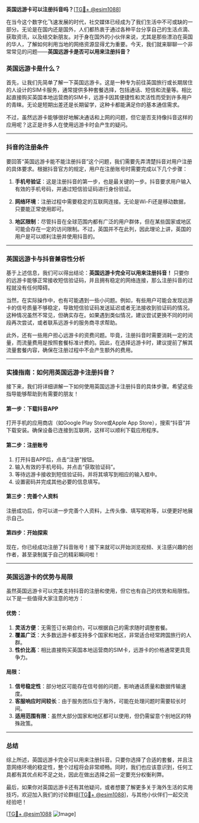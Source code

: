 **英国远游卡可以注册抖音吗？**[[TG💪+ @esim1088](https://t.me/s/esim1088)]

在当今这个数字化飞速发展的时代，社交媒体已经成为了我们生活中不可或缺的一部分。无论是在国内还是国外，人们都热衷于通过各种平台分享自己的生活点滴、获取资讯，以及结交新朋友。对于身在国外的小伙伴来说，尤其是那些漂泊在英国的华人，了解如何利用当地的网络资源显得尤为重要。今天，我们就来聊聊一个非常常见的问题——**英国远游卡是否可以用来注册抖音？**

### 英国远游卡是什么？

首先，让我们先简单了解一下英国远游卡。这是一种专为前往英国旅行或长期居住的人设计的SIM卡服务，通常提供多种套餐选择，包括通话、短信和流量等。相比起直接购买英国本地运营商的SIM卡，远游卡因其便捷性和灵活性而受到许多用户的青睐。无论是短期出差还是长期留学，这种卡都能满足你的基本通信需求。

不过，虽然远游卡能够很好地解决通话和上网的问题，但它是否支持像抖音这样的应用呢？这正是许多人在使用远游卡时会产生的疑问。

---

### 抖音的注册条件

要回答“英国远游卡能不能注册抖音”这个问题，我们需要先弄清楚抖音对用户注册的具体要求。根据抖音官方的规定，用户在注册账号时需要完成以下几个步骤：

1. **手机号验证**：这是注册抖音的第一步，也是最关键的一步。抖音要求用户输入有效的手机号码，并通过短信验证码进行身份验证。
   
2. **网络环境**：注册过程中需要稳定的互联网连接。无论是Wi-Fi还是移动数据，只要能正常使用即可。

3. **地区限制**：尽管抖音在全球范围内都有广泛的用户群体，但在某些国家或地区可能会存在一定的访问限制。不过，英国并不在此列，因此理论上讲，英国的用户是可以顺利注册并使用抖音的。

---

### 英国远游卡与抖音兼容性分析

基于上述信息，我们可以得出结论：**英国远游卡完全可以用来注册抖音！** 只要你的远游卡能够正常接收短信验证码，并且拥有稳定的网络连接，那么注册抖音的过程就没有任何障碍。

当然，在实际操作中，也有可能遇到一些小问题。例如，有些用户可能会发现远游卡的信号质量不够稳定，导致短信验证码发送延迟或者无法接收到验证码的情况。这种情况虽然不常见，但确实存在。如果遇到类似情况，建议尝试更换不同的时间段再次尝试，或者联系远游卡的服务商寻求帮助。

此外，还有一些用户担心远游卡的资费问题。毕竟，注册抖音时需要消耗一定的流量，而流量费用是按照套餐标准计费的。因此，在选择远游卡时，建议提前了解其流量套餐内容，确保在注册过程中不会产生额外的费用。

---

### 实操指南：如何用英国远游卡注册抖音？

接下来，我们将详细讲解一下如何使用英国远游卡注册抖音的具体步骤。希望这些指导能够帮助到有需要的朋友！

#### 第一步：下载抖音APP
打开手机的应用商店（如Google Play Store或Apple App Store），搜索“抖音”并下载安装。确保设备已连接到互联网，这样可以顺利下载应用程序。

#### 第二步：注册账号
1. 打开抖音APP后，点击“注册”按钮。
2. 输入有效的手机号码，并点击“获取验证码”。
3. 等待远游卡接收到短信验证码，并将其填写到相应的输入框中。
4. 设置密码并完成其他必要的信息填写。

#### 第三步：完善个人资料
注册成功后，你可以进一步完善个人资料，上传头像、填写昵称等，以便更好地展示自己。

#### 第四步：开始探索
现在，你已经成功注册了抖音账号！接下来就可以开始浏览视频、关注感兴趣的创作者，甚至录制属于自己的精彩瞬间啦！

---

### 英国远游卡的优势与局限

虽然英国远游卡可以完美支持抖音的注册和使用，但它也有自己的优势和局限性。以下是一些值得大家注意的地方：

#### 优势：
1. **灵活方便**：无需签订长期合约，可以根据自己的需求随时调整套餐。
2. **覆盖广泛**：大多数远游卡都支持多个国家和地区，非常适合经常跨国旅行的人群。
3. **性价比高**：相比直接购买英国本地运营商的SIM卡，远游卡的价格通常更具竞争力。

#### 局限：
1. **信号稳定性**：部分地区可能存在信号弱的问题，影响通话质量和数据传输速度。
2. **客服响应时间较长**：由于服务团队位于海外，可能在处理问题时需要较长时间。
3. **适用范围有限**：虽然大部分国家和地区都可以使用，但仍需留意个别地区的特殊政策。

---

### 总结

综上所述，英国远游卡完全可以用来注册抖音。只要你选择了合适的套餐，并且注意网络环境的稳定性，整个过程将会非常顺畅。同时，我们也应该意识到，任何工具都有其优点和不足之处，因此在做出选择之前一定要充分权衡利弊。

最后，如果你对英国远游卡还有其他疑问，或者想要了解更多关于海外生活的实用技巧，欢迎加入我们的讨论群组[[TG💪+ @esim1088](https://t.me/s/esim1088)]，与其他小伙伴们一起交流经验吧！

[[TG💪+ @esim1088](https://t.me/s/esim1088) ![Image](https://i.postimg.cc/4NQfJmqS/Snipaste-2025-05-13-00-14-12.png)]